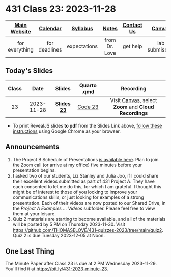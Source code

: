 # 431 Class 23: 2023-11-28

[Main Website](https://thomaselove.github.io/431-2023/) | [Calendar](https://thomaselove.github.io/431-2023/calendar.html) | [Syllabus](https://thomaselove.github.io/431-syllabus-2023/) | [Notes](https://thomaselove.github.io/431-notes/) | [Contact Us](https://thomaselove.github.io/431-2023/contact.html) | [Canvas](https://canvas.case.edu) | [Data and Code](https://github.com/THOMASELOVE/431-data)
:-----------: | :--------------: | :----------: | :---------: | :-------------: | :-----------: | :------------:
for everything | for deadlines | expectations | from Dr. Love | get help | lab submission | for downloads

## Today's Slides

Class | Date | Slides | Quarto .qmd | Recording
:---: | :--------: | :------: | :------: | :-------------:
23 | 2023-11-28 | **[Slides 23](https://thomaselove.github.io/431-slides-2023/class23.html)** | [Code 23](https://thomaselove.github.io/431-slides-2023/class23.qmd) | Visit [Canvas](https://canvas.case.edu/), select **Zoom** and **Cloud Recordings**

- To print RevealJS slides **to pdf** from the Slides Link above, [follow these instructions](https://quarto.org/docs/presentations/revealjs/presenting.html#print-to-pdf) using Google Chrome as your browser.

## Announcements

1. The Project B Schedule of Presentations [is available here](https://github.com/THOMASELOVE/431-classes-2023/blob/main/projB/schedule.md). Plan to join the Zoom call (or arrive at my office) five minutes before your presentation begins.
2. I asked two of our students, Liz Stanley and Julia Joo, if I could share their excellent videos submitted as part of 431 Project A. They have each consented to let me do this, for which I am grateful. I thought this might be of interest to those of you looking to improve your communications skills, or just looking for examples of a strong presentation. Each of their videos are now posted to our Shared Drive, in the *Project A Examples* ... *Videos* subfolder. Please feel free to view them at your leisure.
3. Quiz 2 materials are starting to become available, and all of the materials will be posted by 5 PM on Thursday 2023-11-30. Visit <https://github.com/THOMASELOVE/431-quizzes-2023/tree/main/quiz2>. Quiz 2 is due Tuesday 2023-12-05 at Noon.

## One Last Thing

The Minute Paper after Class 23 is due at 2 PM Wednesday 2023-11-29. You'll find it at <https://bit.ly/431-2023-minute-23>.
